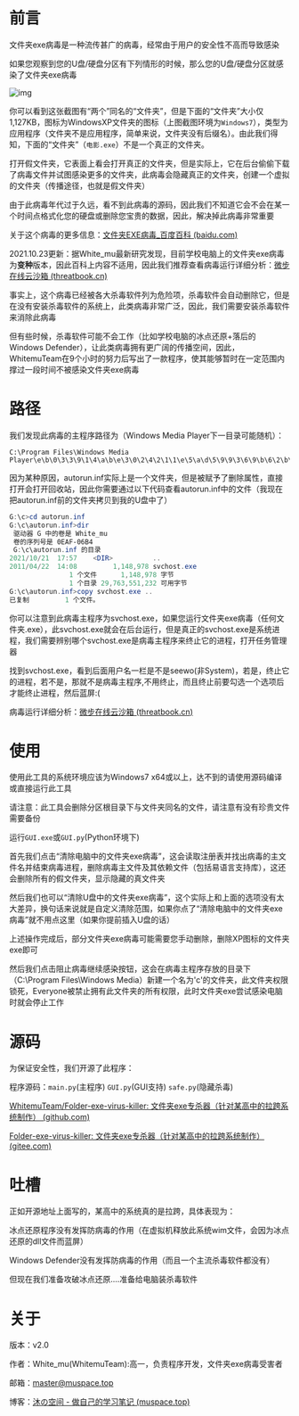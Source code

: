 # 前言

文件夹exe病毒是一种流传甚广的病毒，经常由于用户的安全性不高而导致感染

如果您观察到您的U盘/硬盘分区有下列情形的时候，那么您的U盘/硬盘分区就感染了文件夹exe病毒

![img](https://bkimg.cdn.bcebos.com/pic/4a36acaf2edda3ccc30e3f0406e93901213f9228)

你可以看到这张截图有“两个”同名的“文件夹”，但是下面的“文件夹”大小仅1,127KB，图标为WindowsXP文件夹的图标（上图截图环境为`Windows7`），类型为应用程序（文件夹不是应用程序，简单来说，文件夹没有后缀名）。由此我们得知，下面的“文件夹”（`电影.exe`）不是一个真正的文件夹。

打开假文件夹，它表面上看会打开真正的文件夹，但是实际上，它在后台偷偷下载了病毒文件并试图感染更多的文件夹，此病毒会隐藏真正的文件夹，创建一个虚拟的文件夹（传播途径，也就是假文件夹）

由于此病毒年代过于久远，看不到此病毒的源码，因此我们不知道它会不会在某一个时间点格式化您的硬盘或删除您宝贵的数据，因此，解决掉此病毒非常重要

关于这个病毒的更多信息：[文件夹EXE病毒_百度百科 (baidu.com)](https://baike.baidu.com/item/文件夹EXE病毒/263553)

2021.10.23更新：据White_mu最新研究发现，目前学校电脑上的文件夹exe病毒为**变种**版本，因此百科上内容不适用，因此我们推荐查看病毒运行详细分析：[微步在线云沙箱 (threatbook.cn)](https://s.threatbook.cn/report/file/ac4b91258b3a675af14a1674288f04512deb0c166d4f0eaa93a4b1fa24e62b3f/?env=win7_sp1_enx86_office2013)

事实上，这个病毒已经被各大杀毒软件列为危险项，杀毒软件会自动删除它，但是在没有安装杀毒软件的系统上，此类病毒非常广泛，因此，我们需要安装杀毒软件来消除此病毒

但有些时候，杀毒软件可能不会工作（比如学校电脑的冰点还原+落后的Windows Defender），让此类病毒拥有更广阔的传播空间，因此，WhitemuTeam在9个小时的努力后写出了一款程序，使其能够暂时在一定范围内撑过一段时间不被感染文件夹exe病毒

# 路径

我们发现此病毒的主程序路径为（Windows Media Player下一目录可能随机）：

```
C:\Program Files\Windows Media Player\e\b\0\3\3\9\1\4\a\b\e\3\0\2\4\2\1\1\e\5\a\d\5\9\9\3\6\9\b\6\2\b\autorun.inf\svchost.exe
```

因为某种原因，autorun.inf实际上是一个文件夹，但是被赋予了删除属性，直接打开会打开回收站，因此你需要通过以下代码查看autorun.inf中的文件（我现在把autorun.inf前的文件夹拷贝到我的U盘中了）

```powershell
G:\c>cd autorun.inf
G:\c\autorun.inf>dir
 驱动器 G 中的卷是 White_mu
 卷的序列号是 0EAF-06B4
 G:\c\autorun.inf 的目录
2021/10/21  17:57    <DIR>          ..
2011/04/22  14:08         1,148,978 svchost.exe
               1 个文件      1,148,978 字节
               1 个目录 29,763,551,232 可用字节
G:\c\autorun.inf>copy svchost.exe ..
已复制         1 个文件。
```

你可以注意到此病毒主程序为svchost.exe，如果您运行文件夹exe病毒（任何文件夹.exe），此svchost.exe就会在后台运行，但是真正的svchost.exe是系统进程，我们需要辨别哪个svchost.exe是病毒主程序来终止它的进程，打开任务管理器

找到svchost.exe，看到后面用户名一栏是不是seewo(非System)，若是，终止它的进程，若不是，那就不是病毒主程序,不用终止，而且终止前要勾选一个选项后才能终止进程，然后蓝屏:(

病毒运行详细分析：[微步在线云沙箱 (threatbook.cn)](https://s.threatbook.cn/report/file/ac4b91258b3a675af14a1674288f04512deb0c166d4f0eaa93a4b1fa24e62b3f/?env=win7_sp1_enx86_office2013)

# 使用

使用此工具的系统环境应该为Windows7 x64或以上，达不到的请使用源码编译或直接运行此工具

请注意：此工具会删除分区根目录下与文件夹同名的文件，请注意有没有珍贵文件需要备份

运行`GUI.exe`或`GUI.py`(Python环境下)

首先我们点击“清除电脑中的文件夹exe病毒”，这会读取注册表并找出病毒的主文件名并结束病毒进程，删除病毒主文件及其依赖文件（包括易语言支持库），这还会删除所有的假文件夹，显示隐藏的真文件夹

然后我们也可以“清除U盘中的文件夹exe病毒”，这个实际上和上面的选项没有太大差异，换句话来说就是自定义清除范围，如果你点了“清除电脑中的文件夹exe病毒”就不用点这里（如果你提前插入U盘的话）

上述操作完成后，部分文件夹exe病毒可能需要您手动删除，删除XP图标的文件夹exe即可

然后我们点击阻止病毒继续感染按钮，这会在病毒主程序存放的目录下（C:\Program Files\Windows Media）新建一个名为'c'的文件夹，此文件夹权限锁死，Everyone被禁止拥有此文件夹的所有权限，此时文件夹exe尝试感染电脑时就会停止工作

# 源码

为保证安全性，我们开源了此程序：

程序源码：`main.py`(主程序) `GUI.py`(GUI支持) `safe.py`(隐藏杀毒)

[WhitemuTeam/Folder-exe-virus-killer: 文件夹exe专杀器（针对某高中的拉跨系统制作） (github.com)](https://github.com/WhitemuTeam/Folder-exe-virus-killer)

[Folder-exe-virus-killer: 文件夹exe专杀器（针对某高中的拉跨系统制作） (gitee.com)](https://gitee.com/WhitemuTeam/Folder-exe-virus-killer)

# 吐槽

正如开源地址上面写的，某高中的系统真的是拉跨，具体表现为：

冰点还原程序没有发挥防病毒的作用（在虚拟机释放此系统wim文件，会因为冰点还原的dll文件而蓝屏）

Windows Defender没有发挥防病毒的作用（而且一个主流杀毒软件都没有）

但现在我们准备攻破冰点还原....准备给电脑装杀毒软件

# 关于

版本：v2.0

作者：White_mu(WhitemuTeam):高一，负责程序开发，文件夹exe病毒受害者

邮箱：master@muspace.top

博客：[沐の空间 - 做自己的学习笔记 (muspace.top)](https://muspace.top/)
